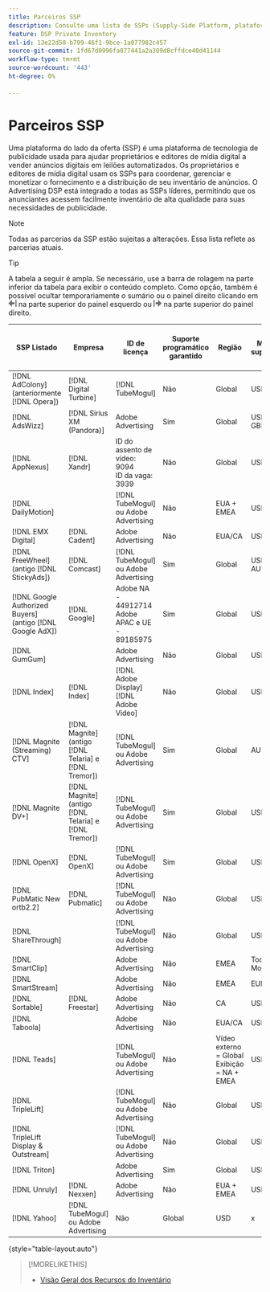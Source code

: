 ```yaml
---
title: Parceiros SSP
description: Consulte uma lista de SSPs (Supply-Side Platform, plataforma do lado do suprimento) e parceiros de intercâmbio aberto disponíveis.
feature: DSP Private Inventory
exl-id: 13e22d58-b799-46f1-9bce-1a077982c457
source-git-commit: 1fd67d0996fa877441a2a309d8cffdce40d41144
workflow-type: tm+mt
source-wordcount: '443'
ht-degree: 0%

---
```


# Parceiros SSP

Uma plataforma do lado da oferta (SSP) é uma plataforma de tecnologia de publicidade usada para ajudar proprietários e editores de mídia digital a vender anúncios digitais em leilões automatizados. Os proprietários e editores de mídia digital usam os SSPs para coordenar, gerenciar e monetizar o fornecimento e a distribuição de seu inventário de anúncios. O Advertising DSP está integrado a todas as SSPs líderes, permitindo que os anunciantes acessem facilmente inventário de alta qualidade para suas necessidades de publicidade.

>[!NOTE]
>
>Todas as parcerias da SSP estão sujeitas a alterações. Essa lista reflete as parcerias atuais.

>[!TIP]
>
>A tabela a seguir é ampla. Se necessário, use a barra de rolagem na parte inferior da tabela para exibir o conteúdo completo. Como opção, também é possível ocultar temporariamente o sumário ou o painel direito clicando em ![Ocultar painel esquerdo](/help/dsp/assets/hide-left-pane.png "Ocultar painel esquerdo") na parte superior do painel esquerdo ou ![Ocultar painel direito](/help/dsp/assets/hide-right-pane.png "Ocultar painel direito") na parte superior do painel direito.

| SSP Listado | Empresa | ID de licença | Suporte programático garantido | Região | Moeda suportada | Área de Trabalho de Vídeo | Vídeo móvel | CTV de vídeo | Exibir desktop | Exibir dispositivo móvel | Exibição nativa | Área de trabalho de áudio e portáteis |
|--- |--- |--- |--- |--- |--- |--- |--- |--- |--- |--- |--- |--- |
| [!DNL AdColony] (anteriormente [!DNL Opera]) | [!DNL Digital Turbine] | [!DNL TubeMogul] | Não | Global | USD | x | x |  | x | x |  |  |
| [!DNL AdsWizz] | [!DNL Sirius XM (Pandora)] | Adobe Advertising | Sim | Global | USD, EUR, GBP |  |  |  |  |  |  | x |
| [!DNL AppNexus] | [!DNL Xandr] | ID do assento de vídeo: 9094<br>ID da vaga: 3939 | Não | Global | USD | x | x | x | x | x |  |  |
| [!DNL DailyMotion] |  | [!DNL TubeMogul] ou Adobe Advertising | Não | EUA + EMEA | USD, EUR | x | x | x | x | x |  |  |
| [!DNL EMX Digital] | [!DNL Cadent] | Adobe Advertising | Não | EUA/CA | USD | x | x | x | x | x |  |  |
| [!DNL FreeWheel] (antigo [!DNL StickyAds]) | [!DNL Comcast] | [!DNL TubeMogul] ou Adobe Advertising | Sim | Global | USD, EUR, AUD, GBP | x | x | x |  |  |  |  |
| [!DNL Google Authorized Buyers] (antigo [!DNL Google AdX]) | [!DNL Google] | Adobe NA - 44912714<br>Adobe APAC e UE - 89185975 | Sim | Global | USD, BRL | x | x | x | x | x |  | x |
| [!DNL GumGum] |  | Adobe Advertising | Não | Global | USD | x | x |  | x | x |  |  |
| [!DNL Index] | [!DNL Index] | [!DNL Adobe Display]<br>[!DNL Adobe Video] | Não | Global | USD | x | x | x | x | x | | |
| [!DNL Magnite (Streaming) CTV] | [!DNL Magnite] (antigo [!DNL Telaria] e [!DNL Tremor]) | [!DNL TubeMogul] ou Adobe Advertising | Sim | Global | AUD, USD | x | x | x |  |  |  |  |
| [!DNL Magnite DV+] | [!DNL Magnite] (antigo [!DNL Telaria] e [!DNL Tremor]) | [!DNL TubeMogul] ou Adobe Advertising | Sim | Global | USD | x | x | x | x | x |  | x |
| [!DNL OpenX] | [!DNL OpenX] | [!DNL TubeMogul] ou Adobe Advertising | Sim | Global | USD | x | x | x | x | x |  |  |
| [!DNL PubMatic New ortb2.2] | [!DNL Pubmatic] | [!DNL TubeMogul] ou Adobe Advertising | Não | Global | USD | x | x | x | x | x |  |  |
| [!DNL ShareThrough] |  | [!DNL TubeMogul] ou Adobe Advertising | Não | Global | USD | x | x | x | x | x | x |  |
| [!DNL SmartClip] |  | Adobe Advertising | Não | EMEA | Todas as Moedas | x | x | x | x | x |  |  |
| [!DNL SmartStream] |  | Adobe Advertising | Não | EMEA | EUR, USD | x | x |  |  |  |  |  |
| [!DNL Sortable] | [!DNL Freestar] | Adobe Advertising | Não | CA | USD |  |  |  | x | x |  |  |
| [!DNL Taboola] |  | Adobe Advertising | Não | EUA/CA | USD | x | x |  |  |  |  |  |
| [!DNL Teads] |  | [!DNL TubeMogul] ou Adobe Advertising | Não | Vídeo externo = Global<br>Exibição = NA + EMEA | USD | x | x |  | x | x |  |  |
| [!DNL TripleLift] |  | [!DNL TubeMogul] ou Adobe Advertising | Não | Global | USD |  |  |  |  |  | x |  |
| [!DNL TripleLift Display & Outstream] |  | [!DNL TubeMogul] ou Adobe Advertising | Não | Global | USD | x | x | x | x | x |  |  |
| [!DNL Triton] |  | Adobe Advertising | Sim | Global | USD |  |  |  |  |  |  | x |
| [!DNL Unruly] | [!DNL Nexxen] | Adobe Advertising | Não | EUA + EMEA | USD | x | x | x |  |  |  |  |
| [!DNL Yahoo] | [!DNL TubeMogul] ou Adobe Advertising | Não | Global | USD | x | x | x | x | x |  |  |

{style="table-layout:auto"}

>[!MORELIKETHIS]
>
>* [Visão Geral dos Recursos do Inventário](inventory-overview.md)
